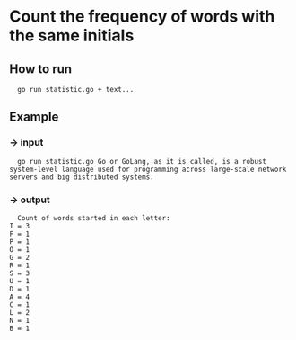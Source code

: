 # Count the frequency of words with the same initials


## How to run

``` 
  go run statistic.go + text...
```

## Example

### -> input

``` 
  go run statistic.go Go or GoLang, as it is called, is a robust system-level language used for programming across large-scale network servers and big distributed systems.
```

### -> output

``` 
  Count of words started in each letter:
I = 3
F = 1
P = 1
O = 1
G = 2
R = 1
S = 3
U = 1
D = 1
A = 4
C = 1
L = 2
N = 1
B = 1
```
